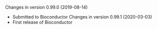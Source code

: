 Changes in version 0.99.0 (2019-08-14)
+ Submitted to Bioconductor
Changes in version 0.99.1 (2020-03-03)
+ First release of Bioconductor
